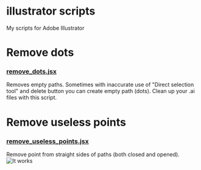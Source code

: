 # illustrator scripts
My scripts for Adobe Illustrator
# Remove dots
### [remove_dots.jsx](https://github.com/colorage/illustrator_scripts/blob/master/remove_dots.jsx)
Removes empty paths.
Sometimes with inaccurate use of "Direct selection tool" and delete button you can create empty path (dots). Clean up your .ai files with this script. 
# Remove useless points
### [remove_useless_points.jsx](https://github.com/colorage/illustrator_scripts/blob/master/remove_useless_points.jsx)
Remove point from straight sides of paths (both closed and opened).
![It works](http://s32.postimg.org/hq9mdwwjp/remove_dots.gif)
